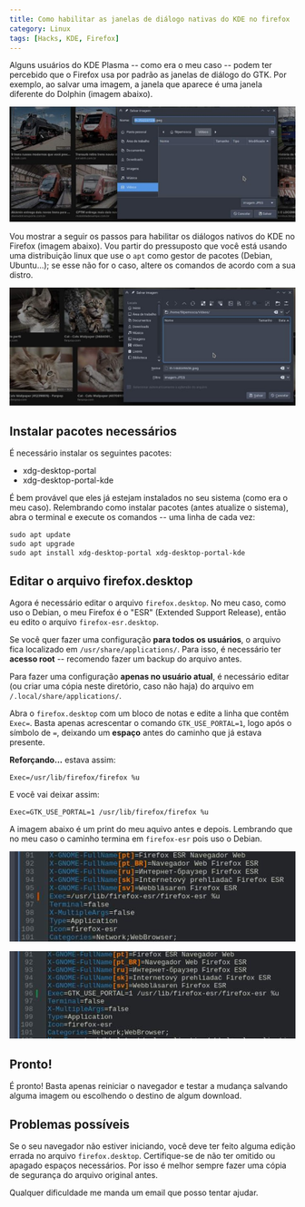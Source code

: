 ```yaml
---
title: Como habilitar as janelas de diálogo nativas do KDE no firefox
category: Linux
tags: [Hacks, KDE, Firefox] 
---
```


Alguns usuários do KDE Plasma -- como era o meu caso -- podem ter percebido que o Firefox usa por padrão as janelas de diálogo do GTK. Por exemplo, ao salvar uma imagem, a janela que aparece é uma janela diferente do Dolphin (imagem abaixo).

![Diálogo GTK no KDE do firefox](/img/linux/dialogo-gtk-kde.jpg)

Vou mostrar a seguir os passos para habilitar os diálogos nativos do KDE no Firefox (imagem abaixo). Vou partir do pressuposto que você está usando uma distribuição linux que use o ``apt`` como gestor de pacotes (Debian, Ubuntu...); se esse não for o caso, altere os comandos de acordo com a sua distro.

![Diálogo nativo do KDE no Firefox](/img/linux/dialogo-nativo-kde.jpg)

## Instalar pacotes necessários

É necessário instalar os seguintes pacotes:

* xdg-desktop-portal
* xdg-desktop-portal-kde

É bem provável que eles já estejam instalados no seu sistema (como era o meu caso). Relembrando como instalar pacotes (antes atualize o sistema), abra o terminal e execute os comandos -- uma linha de cada vez:

    sudo apt update
    sudo apt upgrade
    sudo apt install xdg-desktop-portal xdg-desktop-portal-kde

## Editar o arquivo firefox.desktop


Agora é necessário editar o arquivo ``firefox.desktop``. No meu caso, como uso o Debian, o meu Firefox é o "ESR" (Extended Support Release), então eu edito o arquivo ``firefox-esr.desktop``.

Se você quer fazer uma configuração **para todos os usuários**, o arquivo fica localizado em ``/usr/share/applications/``. Para isso, é necessário ter **acesso root** -- recomendo fazer um backup do arquivo antes.

Para fazer uma configuração **apenas no usuário atual**, é necessário editar (ou criar uma cópia neste diretório, caso não haja) do arquivo em ``/.local/share/applications/``.

Abra o ``firefox.desktop`` com um bloco de notas e edite a linha que contêm ``Exec=``. Basta apenas acrescentar o comando ``GTK_USE_PORTAL=1``, logo após o símbolo de ``=``, deixando um **espaço** antes do caminho que já estava presente.

**Reforçando...** estava assim:

    Exec=/usr/lib/firefox/firefox %u

E você vai deixar assim:

    Exec=GTK_USE_PORTAL=1 /usr/lib/firefox/firefox %u

A imagem abaixo é um print do meu aquivo antes e depois. Lembrando que no meu caso o caminho termina em ``firefox-esr`` pois uso o Debian.

![Antes](/img/linux/dialogo-antes.jpg)

![Depois](/img/linux/dialogo-depois.jpg)

## Pronto!

É pronto! Basta apenas reiniciar o navegador e testar a mudança salvando alguma imagem ou escolhendo o destino de algum download.

## Problemas possíveis

Se o seu navegador não estiver iniciando, você deve ter feito alguma edição errada no arquivo ``firefox.desktop``. Certifique-se de não ter omitido ou apagado espaços necessários. Por isso é melhor sempre fazer uma cópia de segurança do arquivo original antes.

Qualquer dificuldade me manda um email que posso tentar ajudar.


